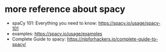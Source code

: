 # more reference about spacy

* spaCy 101: Everything you need to know: https://spacy.io/usage/spacy-101
* examples: https://spacy.io/usage/examples
* Complete Guide to spacy: https://nlpforhackers.io/complete-guide-to-spacy/